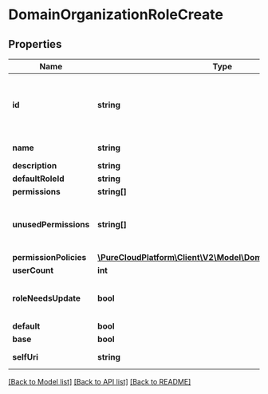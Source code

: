 # DomainOrganizationRoleCreate

## Properties
Name | Type | Description | Notes
------------ | ------------- | ------------- | -------------
**id** | **string** | The globally unique identifier for the object. | [optional] 
**name** | **string** | The role name | 
**description** | **string** |  | [optional] 
**defaultRoleId** | **string** |  | [optional] 
**permissions** | **string[]** |  | [optional] 
**unusedPermissions** | **string[]** | A collection of the permissions the role is not using | [optional] 
**permissionPolicies** | [**\PureCloudPlatform\Client\V2\Model\DomainPermissionPolicy[]**](DomainPermissionPolicy.md) |  | [optional] 
**userCount** | **int** |  | [optional] 
**roleNeedsUpdate** | **bool** | Optional unless patch operation. | [optional] 
**default** | **bool** |  | [optional] 
**base** | **bool** |  | [optional] 
**selfUri** | **string** | The URI for this object | [optional] 

[[Back to Model list]](../README.md#documentation-for-models) [[Back to API list]](../README.md#documentation-for-api-endpoints) [[Back to README]](../README.md)


